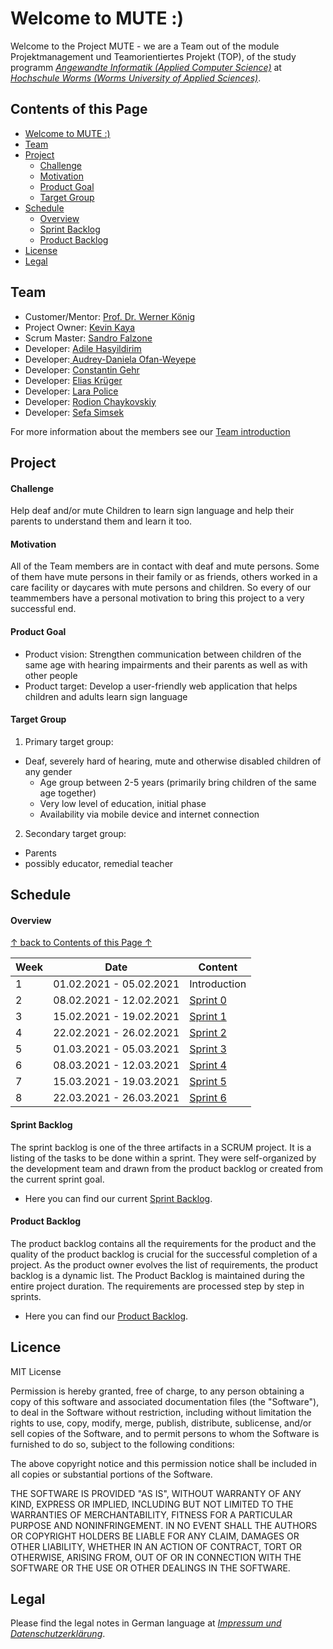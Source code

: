 # Welcome to MUTE :)
Welcome to the Project MUTE - we are a Team out of the module Projektmanagement und Teamorientiertes Projekt (TOP), of the study programm [_Angewandte Informatik (Applied Computer Science)_](https://www.hs-worms.de/ai/beschreibung/) at [_Hochschule Worms (Worms University of Applied Sciences)_](https://www.hs-worms.de/).

## Contents of this Page
- [Welcome to MUTE :)](README.md#welcome-to-MUTE-:)
- [Team](README.md#team)
- [Project](README.md#project)
  - [Challenge](README.md#challenge)
  - [Motivation](README.md#motivation)
  - [Product Goal](README.md#product-goal)
  - [Target Group](README.md#target-group)
- [Schedule](README.md#schedule)
    - [Overview](README.md#overview)
    - [Sprint Backlog](README.md#sprint-backlog)
    - [Product Backlog](README.md#product-backlog)
- [License](README.md#license)
- [Legal](README.md#legal)


## Team
- Customer/Mentor: [Prof. Dr. Werner König](https://gitlab.rlp.net/koenig)
- Project Owner: [Kevin Kaya](https://gitlab.rlp.net/inf3052)
- Scrum Master: [Sandro Falzone](https://gitlab.rlp.net/inf2937)
- Developer: [Adile Hasyildirim](https://gitlab.rlp.net/inf2888)
- Developer:[ Audrey-Daniela Ofan-Weyepe](https://gitlab.rlp.net/inf3183)
- Developer: [Constantin Gehr](https://gitlab.rlp.net/inf3023)
- Developer: [Elias Krüger](https://gitlab.rlp.net/inf3227)
- Developer: [Lara Police](https://gitlab.rlp.net/inf3222)
- Developer: [Rodion Chaykovskiy](https://gitlab.rlp.net/inf3243)
- Developer: [Sefa Simsek](https://gitlab.rlp.net/inf2886)

For more information about the members see our [Team introduction](https://gitlab.rlp.net/top/21s/slc/MUTE/-/wikis/Team-introduction)

## Project

#### Challenge
Help deaf and/or mute Children to learn sign language and help their parents to understand them and learn it too.

#### Motivation
All of the Team members are in contact with deaf and mute persons. Some of them have mute persons in their family or as friends, others worked in a care facility or daycares with mute persons and children. So every of our teammembers have a personal motivation to bring this project to a very successful end.

#### Product Goal
+ Product vision:
Strengthen communication between children of the same age with hearing impairments and their parents as well as with other people
+ Product target:
Develop a user-friendly web application that helps children and adults learn sign language

#### Target Group 
1. Primary target group:
+ Deaf, severely hard of hearing, mute and otherwise disabled children of any gender 
    - Age group between 2-5 years (primarily bring children of the same age together)
    - Very low level of education, initial phase
    - Availability via mobile device and internet connection

2. Secondary target group:
+ Parents
+ possibly educator, remedial teacher 

## Schedule

#### Overview
[↑ back to Contents of this Page ↑](#contents-of-this-page)

| Week | Date                                   | Content      |
|------|----------------------------------------|--------------|
| 1    | 01.02.2021 - 05.02.2021 | Introduction |
| 2    | 08.02.2021 - 12.02.2021 | [Sprint 0](https://gitlab.rlp.net/top/21s/slc/MUTE/-/milestones/2) |
| 3    | 15.02.2021 - 19.02.2021 | [Sprint 1](https://gitlab.rlp.net/top/21s/slc/MUTE/-/milestones/3) |
| 4    | 22.02.2021 - 26.02.2021 | [Sprint 2](https://gitlab.rlp.net/top/21s/slc/MUTE/-/milestones/4) |
| 5    | 01.03.2021 - 05.03.2021 | [Sprint 3](https://gitlab.rlp.net/top/21s/slc/MUTE/-/milestones/5) |
| 6    | 08.03.2021 - 12.03.2021 | [Sprint 4](https://gitlab.rlp.net/top/21s/slc/MUTE/-/milestones/6) |
| 7    | 15.03.2021 - 19.03.2021 | [Sprint 5](https://gitlab.rlp.net/top/21s/slc/MUTE/-/milestones/7) |
| 8    | 22.03.2021 - 26.03.2021 | [Sprint 6]() |

#### Sprint Backlog
The sprint backlog is one of the three artifacts in a SCRUM project. It is a listing of the tasks to be done within a sprint. They were self-organized by the development team and drawn from the product backlog or created from the current sprint goal.
+ Here you can find our current [Sprint Backlog](https://gitlab.rlp.net/top/21s/slc/MUTE/-/boards/1543).
#### Product Backlog
The product backlog contains all the requirements for the product and the quality of the product backlog is crucial for the successful completion of a project. As the product owner evolves the list of requirements, the product backlog is a dynamic list. The Product Backlog is maintained during the entire project duration. The requirements are processed step by step in sprints.
+ Here you can find our [Product Backlog](https://gitlab.rlp.net/top/21s/slc/MUTE/-/boards/1565?milestone_title=No+Milestone&&label_name[]=User%20Stories).

## Licence

MIT License

Permission is hereby granted, free of charge, to any person obtaining a copy
of this software and associated documentation files (the "Software"), to deal
in the Software without restriction, including without limitation the rights
to use, copy, modify, merge, publish, distribute, sublicense, and/or sell
copies of the Software, and to permit persons to whom the Software is
furnished to do so, subject to the following conditions:

The above copyright notice and this permission notice shall be included in all
copies or substantial portions of the Software.

THE SOFTWARE IS PROVIDED "AS IS", WITHOUT WARRANTY OF ANY KIND, EXPRESS OR
IMPLIED, INCLUDING BUT NOT LIMITED TO THE WARRANTIES OF MERCHANTABILITY,
FITNESS FOR A PARTICULAR PURPOSE AND NONINFRINGEMENT. IN NO EVENT SHALL THE
AUTHORS OR COPYRIGHT HOLDERS BE LIABLE FOR ANY CLAIM, DAMAGES OR OTHER
LIABILITY, WHETHER IN AN ACTION OF CONTRACT, TORT OR OTHERWISE, ARISING FROM,
OUT OF OR IN CONNECTION WITH THE SOFTWARE OR THE USE OR OTHER DEALINGS IN THE
SOFTWARE.

## Legal
Please find the legal notes in German language at [_Impressum und Datenschutzerklärung_](https://gitlab.rlp.net/top/impressum-und-datenschutzerklaerung).
